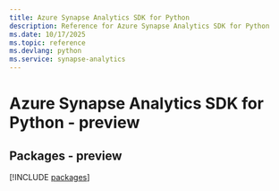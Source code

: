 ```yaml
---
title: Azure Synapse Analytics SDK for Python
description: Reference for Azure Synapse Analytics SDK for Python
ms.date: 10/17/2025
ms.topic: reference
ms.devlang: python
ms.service: synapse-analytics
---
```

# Azure Synapse Analytics SDK for Python - preview
## Packages - preview
[!INCLUDE [packages](synapse-analytics-index.md)]